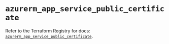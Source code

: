 # `azurerm_app_service_public_certificate`

Refer to the Terraform Registry for docs: [`azurerm_app_service_public_certificate`](https://registry.terraform.io/providers/hashicorp/azurerm/4.15.0/docs/resources/app_service_public_certificate).
